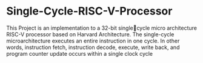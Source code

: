 # Single-Cycle-RISC-V-Processor
This Project is an implementation to a 32-bit singlecycle micro architecture RISC-V processor based on 
Harvard Architecture. The single-cycle 
microarchitecture executes an entire instruction in one 
cycle. In other words, instruction fetch, instruction 
decode, execute, write back, and program counter
update occurs within a single clock cycle
